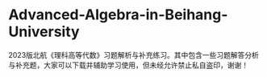 # Advanced-Algebra-in-Beihang-University
2023版北航《理科高等代数》习题解析与补充练习。其中包含一些习题解答分析与补充题，大家可以下载并辅助学习使用，但未经允许禁止私自盗印，谢谢！
